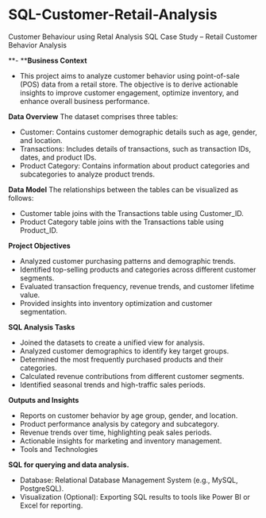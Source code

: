 # SQL-Customer-Retail-Analysis
Customer Behaviour using Retal Analysis SQL Case Study – Retail Customer Behavior Analysis

**- ****Business Context**
- This project aims to analyze customer behavior using point-of-sale (POS) data from a retail store. The objective is to derive actionable insights to improve customer engagement, optimize inventory, and enhance overall business performance.

**Data Overview**
 The dataset comprises three tables:
- Customer: Contains customer demographic details such as age, gender, and location.
- Transactions: Includes details of transactions, such as transaction IDs, dates, and product IDs.
- Product Category: Contains information about product categories and subcategories to analyze product trends.

**Data Model**
The relationships between the tables can be visualized as follows:
- Customer table joins with the Transactions table using Customer_ID.
- Product Category table joins with the Transactions table using Product_ID.

**Project Objectives**
- Analyzed customer purchasing patterns and demographic trends.
- Identified top-selling products and categories across different customer segments.
- Evaluated transaction frequency, revenue trends, and customer lifetime value.
- Provided insights into inventory optimization and customer segmentation.

**SQL Analysis Tasks**
- Joined the datasets to create a unified view for analysis.
- Analyzed customer demographics to identify key target groups.
- Determined the most frequently purchased products and their categories.
- Calculated revenue contributions from different customer segments.
- Identified seasonal trends and high-traffic sales periods.

**Outputs and Insights**
- Reports on customer behavior by age group, gender, and location.
- Product performance analysis by category and subcategory.
- Revenue trends over time, highlighting peak sales periods.
- Actionable insights for marketing and inventory management.
- Tools and Technologies

**SQL for querying and data analysis.**
- Database: Relational Database Management System (e.g., MySQL, PostgreSQL).
- Visualization (Optional): Exporting SQL results to tools like Power BI or Excel for reporting.

